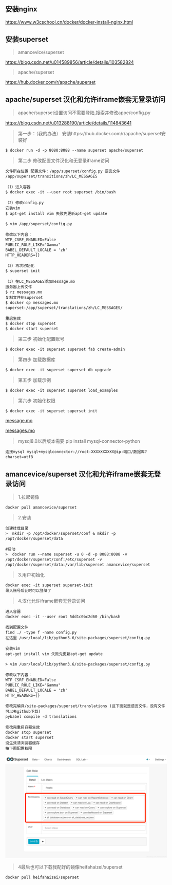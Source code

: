 ## 安装nginx
https://www.w3cschool.cn/docker/docker-install-nginx.html

## 安装superset
> amancevice/superset

https://blog.csdn.net/u014589856/article/details/103582824

> apache/superset

https://hub.docker.com/r/apache/superset

## apache/superset 汉化和允许iframe嵌套无登录访问
> apache/superset设置访问不需要登陆,搜索并修改appe/config.py

https://blog.csdn.net/u013288190/article/details/114843641

> 第一步：（我的办法）
安装https://hub.docker.com/r/apache/superset安装好

```
$ docker run -d -p 8080:8088 --name superset apache/superset
```

> 第二步 修改配置文件汉化和无登录iframe访问

```
文件所在位置 配置文件：/app/superset/config.py 语言文件 /app/superset/transitions/zh/LC_MESSAGES

（1）进入容器
$ docker exec -it --user root superset /bin/bash

（2）修改config.py
安装vim
$ apt-get install vim 失败先更新apt-get update

$ vim /app/superset/config.py

修改以下内容：
WTF_CSRF_ENABLED=False
PUBLIC_ROLE_LIKE="Gamma"
BABEL_DEFAULT_LOCALE = 'zh'
HTTP_HEADERS={}

（3）再次初始化 
$ superset init

（3）在LC_MESSAGES添加message.mo
服务器上传文件
$ rz messages.mo
复制文件到superset
$ docker cp messages.mo superset:/app/superset/translations/zh/LC_MESSAGES/

重启生效
$ docker stop superset
$ docker start superset
```

> 第三步 初始化配置账号

```
$ docker exec -it superset superset fab create-admin
```

> 第四步 加载数据库

```
$ docker exec -it superset superset db upgrade
```

> 第五步 加载示例

```
$ docker exec -it superset superset load_examples
```

> 第六步 初始化权限

```
$ docker exec -it superset superset init
```

[message.mo](./messages.mo)

<a href="./messages.mo" target="_blank">messages.mo</a>

> mysql8.0以后版本需要 pip install mysql-connector-python

```
连接mysql mysql+mysqlconnector://root:XXXXXXXXXX@ip:端口/数据库?charset=utf8
```

## amancevice/superset 汉化和允许iframe嵌套无登录访问

> 1.拉起镜像

```
docker pull amancevice/superset
```
> 2.安装

```
创建挂载目录
>  mkdir -p /opt/docker/superset/conf & mkdir -p /opt/docker/superset/data

#启动
>  docker run --name superset -u 0 -d -p 8088:8088 -v /opt/docker/superset/conf:/etc/superset -v /opt/docker/superset/data:/var/lib/superset amancevice/superset
```

> 3.用户初始化

```
docker exec -it superset superset-init
录入账号后此时可以登陆了
```
> 4.汉化允许iframe嵌套无登录访问

```
进入容器
docker exec -it --user root 5dd1c0bc2d60 /bin/bash

找到配置文件
find ./ -type f -name config.py
在这里 /usr/local/lib/python3.6/site-packages/superset/config.py

安装vim
apt-get install vim 失败先更新apt-get update

> vim /usr/local/lib/python3.6/site-packages/superset/config.py

修改以下内容：
WTF_CSRF_ENABLED=False
PUBLIC_ROLE_LIKE="Gamma"
BABEL_DEFAULT_LOCALE = 'zh'
HTTP_HEADERS={}

修改完编译/site-packages/superset/translations (这下面就是语言文件，没有文件可以去github下载)
pybabel compile -d translations

修改完重启容器生效
docker stop superset
docker start superset
没生效清浏览器缓存
按下图配置权限
```
![docker修改public权限](./docker修改public.png)

> 4最后也可以下载我配好的镜像heifahaizei/superset

```
docker pull heifahaizei/superset
```